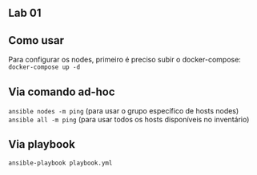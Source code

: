 ## Lab 01


## Como usar
Para configurar os nodes, primeiro é preciso subir o docker-compose:  
`docker-compose up -d`

## Via comando ad-hoc   
`ansible nodes -m ping` (para usar o grupo específico de hosts nodes)   
`ansible all -m ping` (para usar todos os hosts disponíveis no inventário)

## Via playbook
`ansible-playbook playbook.yml`
